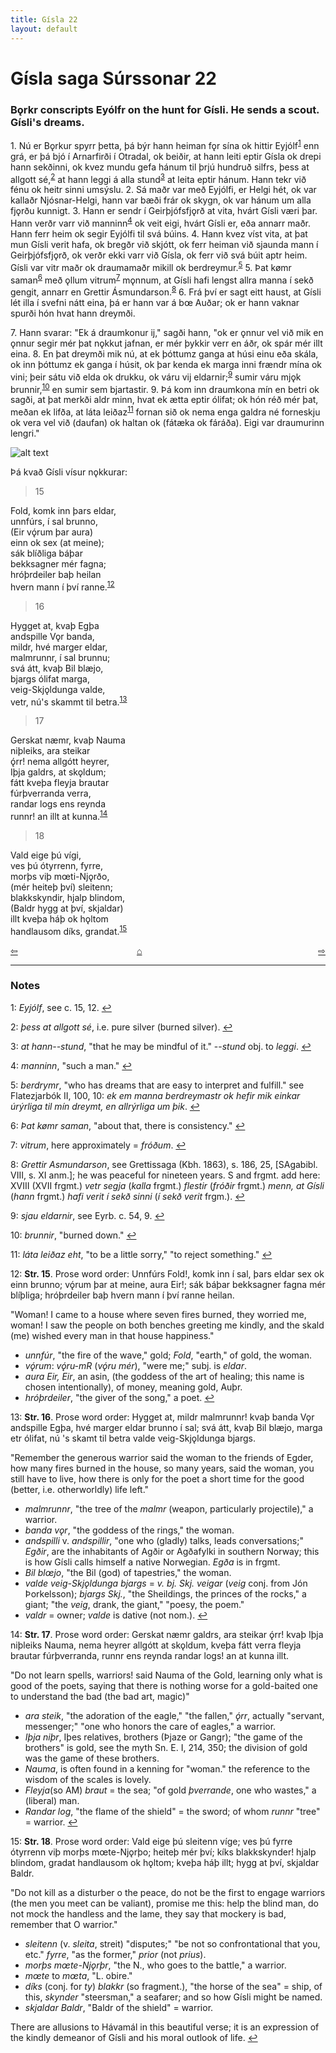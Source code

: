 ```yaml
---
title: Gísla 22
layout: default
---
```


# Gísla saga Súrssonar 22

### B&#x1EB;rkr conscripts Eyólfr on the hunt for Gísli. He sends a scout. Gísli's dreams.

1\. Nú er B&#x1EB;rkur spyrr þetta, þá býr hann heiman f&#x1EB;r sína ok hittir Eyjólf<sup id="a1">[1](#myfootnote1)</sup> enn grá, er þá bjó í Arnarfirði í Otradal, ok beiðir, at hann leiti eptir Gísla ok drepi hann sekðinni, ok kvez mundu gefa hánum til þrjú hundruð silfrs, þess at allgott sé,<sup id="a2">[2](#myfootnote2)</sup> at hann leggi á alla stund<sup id="a3">[3](#myfootnote3)</sup> at leita eptir hánum. Hann tekr við fénu ok heitr sinni umsýslu. 2. Sá maðr var með Eyjólfi, er Helgi hét, ok var kallaðr Njósnar-Helgi, hann var bæði frár ok skygn, ok var hánum um alla fj&#x1EB;rðu kunnigt. 3. Hann er sendr í Geirþjófsfj&#x1EB;rð at vita, hvárt Gísli væri þar. Hann verðr varr við manninn<sup id="a4">[4](#myfootnote4)</sup> ok veit eigi, hvárt Gísli er, eða annarr maðr. Hann ferr heim ok segir Eyjólfi til svá búins. 4. Hann kvez víst vita, at þat mun Gísli verit hafa, ok bregðr við skjótt, ok ferr heiman við sjaunda mann í Geirþjófsfj&#x1EB;rð, ok verðr ekki varr við Gísla, ok ferr við svá búit aptr heim. Gísli var vitr maðr ok draumamaðr mikill ok berdreymur.<sup id="a5">[5](#myfootnote5)</sup> 5. Þat k&oslash;mr saman<sup id="a6">[6](#myfootnote6)</sup> með &#x1EB;llum vitrum<sup id="a7">[7](#myfootnote7)</sup> m&#x1EB;nnum, at Gísli hafi lengst allra manna í sekð gengit, annarr en Grettir Ásmundarson.<sup id="a8">[8](#myfootnote8)</sup> 6. Frá því er sagt eitt haust, at Gísli lét illa í svefni nátt eina, þá er hann var á b&oelig; Auðar; ok er hann vaknar spurði hón hvat hann dreymði.

7\. Hann svarar: "Ek á draumkonur ij," sagði hann, "ok er &#x1EB;nnur vel við mik en &#x1EB;nnur segir mér þat n&#x1EB;kkut jafnan, er mér þykkir verr en áðr, ok spár mér illt eina. 8. En þat dreymði mik nú, at ek þóttumz ganga at húsi einu eða skála, ok inn þóttumz ek ganga í húsit, ok þar kenda ek marga inni frændr mína ok vini; þeir sátu við elda ok drukku, ok váru vij eldarnir;<sup id="a9">[9](#myfootnote9)</sup> sumir váru mj&#x1EB;k brunnir,<sup id="a10">[10](#myfootnote10)</sup> en sumir sem bjartastir. 9. Þá kom inn draumkona mín en betri ok sagði, at þat merkði aldr minn, hvat ek ætta eptir ólifat; ok hón réð mér þat, meðan ek lifða, at láta leiðaz<sup id="a11">[11](#myfootnote11)</sup> fornan sið ok nema enga galdra né forneskju ok vera vel við (daufan) ok haltan ok (fátæka ok fáráða). Eigi var draumurinn lengri."

![alt text](https://upload.wikimedia.org/wikipedia/commons/b/b6/G%C3%ADsla_saga_Illustration_4_-_The_Dream_Wife.jpg "The Dream Wife")

Þá kvað Gísli vísur n&#x1EB;kkurar:

   >15   
   >    
   Fold, komk inn þars eldar,   
   unnfúrs, í sal brunno,   
   (Eir vǫ́rum þar aura)   
   einn ok sex (at meine);   
   sák blíðliga báþar   
   bekksagner mér fagna;   
   hróþrdeiler baþ heilan   
   hvern mann í því ranne.<sup id="a12">[12](#myfootnote12)</sup>   

   >16   
   >    
   Hygget at, kvaþ Egþa   
   andspille V&#x1EB;r banda,   
   mildr, hvé marger eldar,   
   malmrunnr, í sal brunnu;   
   svá átt, kvaþ Bil blæjo,   
   bjargs ólifat marga,   
   veig-Skj&#x1EB;ldunga valde,   
   vetr, nú's skammt til betra.<sup id="a13">[13](#myfootnote13)</sup>   

   >17   
   >    
   Gerskat næmr, kvaþ Nauma   
   niþleiks, ara steikar   
   ǫ́rr! nema allgótt heyrer,   
   Iþja galdrs, at sk&#x1EB;ldum;   
   fátt kveþa fleyja brautar   
   fúrþverranda verra,   
   randar logs ens reynda   
   runnr! an illt at kunna.<sup id="a14">[14](#myfootnote14)</sup>   

   >18   
   >    
   Vald eige þú vígi,   
   ves þú ótyrrenn, fyrre,   
   morþs viþ m&oelig;ti-Nj&#x1EB;rðo,   
   (mér heiteþ því) sleitenn;   
   blakkskyndir, hjalp blindom,   
   (Baldr hygg at því, skjaldar)   
   illt kveþa háþ ok h&#x1EB;ltom   
   handlausom díks, grandat.<sup id="a15">[15](#myfootnote15)</sup>   


<div style="float: left"><a href="http://rcblack.net/Gisla_saga/Gisla_21">⇦</a></div>
<div style="float: right"><a href="http://rcblack.net/Gisla_saga/Gisla_23">⇨</a></div>
<div style="margin: 0 auto; width: 100px;"><a href="http://rcblack.net/Gisla_saga/Gisla_home">&#8962;</a></div>

---

### Notes

<a name="myfootnote1" id="f1">1</a>:
 _Eyjólf_, see c. 15, 12.
[↩](#a1)

<a name="myfootnote2" id="f2">2</a>:
 _þess at allgott sé_, i.e. pure silver (burned silver).
[↩](#a2)

<a name="myfootnote3" id="f3">3</a>:
 _at hann--stund_, "that he may be mindful of it." --_stund_ obj. to _leggi_.
[↩](#a3)

<a name="myfootnote4" id="f4">4</a>:
 _manninn_, "such a man."
[↩](#a4)

<a name="myfootnote5" id="f5">5</a>:
 _berdrymr_, "who has dreams that are easy to interpret and fulfill." see Flatezjarbók II, 100, 10: _ek em manna berdreymastr ok hefir mik einkar úrýrliga til mín dreymt, en allrýrliga um þik_.
[↩](#a5)

<a name="myfootnote6" id="f6">6</a>:
 _Þat k&oslash;mr saman_, "about that, there is consistency."
[↩](#a6)

<a name="myfootnote7" id="f7">7</a>:
 _vitrum_, here approximately = _fróðum_.
[↩](#a7)

<a name="myfootnote8" id="f8">8</a>:
 _Grettir Asmundarson_, see Grettissaga (Kbh. 1863), s. 186, 25, [SAgabibl. VIII, s. XI anm.]; he was peaceful for nineteen years. S and frgmt. add here: XVIII (XVII frgmt.) _vetr segja_ (_kalla_ frgmt.) _flestir_ (_fróðir_ frgmt.) _menn, at Gísli_ (_hann_ frgmt.) _hafi verit í sekð sinni_ (_í sekð verit_ frgm.).
[↩](#a8)

<a name="myfootnote9" id="f9">9</a>:
 _sjau eldarnir_, see Eyrb. c. 54, 9.
[↩](#a9)

<a name="myfootnote10" id="f10">10</a>:
 _brunnir_, "burned down."
[↩](#a10)

<a name="myfootnote11" id="f11">11</a>:
 _láta leiðaz eht_, "to be a little sorry," "to reject something."
[↩](#a11)

<a name="myfootnote12" id="f12">12</a>:
 __Str. 15__. Prose word order: Unnfúrs Fold!, komk inn í sal, þars eldar sex ok einn brunno; vǫ́rum þar at meine, aura Eir!; sák báþar bekksagner fagna mér blíþliga; hróþrdeiler baþ hvern mann í því ranne heilan.

"Woman! I came to a house where seven fires burned, they worried me, woman! I saw the people on both benches greeting me kindly, and the skald (me) wished every man in that house happiness."

* _unnfúr_, "the fire of the wave," gold; _Fold_, "earth," of gold, the woman.
* _vǫ́rum_: _vǫ́ru-mR_ (_vǫ́ru mér_), "were me;" subj. is _eldar_.
* _aura Eir, Eir_, an asin, (the goddess of the art of healing; this name is chosen intentionally), of money, meaning gold, Auþr.
* _hróþrdeiler_, "the giver of the song," a poet.
[↩](#a12)

<a name="myfootnote13" id="f13">13</a>:
 __Str. 16__. Prose word order: Hygget at, mildr malmrunnr! kvaþ banda V&#x1EB;r andspille Egþa, hvé marger eldar brunno í sal; svá átt, kvaþ Bil blæjo, marga etr ólifat, nú 's skamt til betra valde veig-Skj&#x1EB;ldunga bjargs.

"Remember the generous warrior said the woman to the friends of Egder, how many fires burned in the house, so many years, said the woman, you still have to live, how there is only for the poet a short time for the good (better, i.e. otherworldly) life left."

* _malmrunnr_, "the tree of the _malmr_ (weapon, particularly projectile)," a warrior.
* _banda v&#x1EB;r_, "the goddess of the rings," the woman.
* _andspilli_ v. _andspillir_, "one who (gladly) talks, leads conversations;" _Egðir_, are the inhabitants of Agðir or Agðafylki in southern Norway; this is how Gísli calls himself a native Norwegian. _Egða_ is in frgmt.
* _Bil bl&oelig;jo_, "the Bil (god) of tapestries," the woman.
* _valde veig-Skj&#x1EB;ldunga bjargs_ = _v. bj. Skj. veigar_ (_veig_ conj. from Jón Þorkelsson); _bjargs Skj._, "the Sheildings, the princes of the rocks," a giant; "the _veig_, drank, the giant," "poesy, the poem."
* _valdr_ = owner; _valde_ is dative (not nom.).
[↩](#a13)

<a name="myfootnote14" id="f14">14</a>:
 __Str. 17__. Prose word order: Gerskat næmr galdrs, ara steikar ǫ́rr! kvaþ Iþja niþleiks Nauma, nema heyrer allgótt at sk&#x1EB;ldum, kveþa fátt verra fleyja brautar fúrþverranda, runnr ens reynda randar logs! an at kunna illt.

"Do not learn spells, warriors! said Nauma of the Gold, learning only what is good of the poets, saying that there is nothing worse for a gold-baited one to understand the bad (the bad art, magic)"

* _ara steik_, "the adoration of the eagle," "the fallen," _ǫ́rr_, actually "servant, messenger;" "one who honors the care of eagles," a warrior.
* _Iþja niþr_, Iþes relatives, brothers (Þjaze or Gangr); "the game of the brothers" is gold, see the myth Sn. E. I, 214, 350; the division of gold was the game of these brothers.
* _Nauma_, is often found in a kenning for "woman." the reference to the wisdom of the scales is lovely.
* _Fleyja_(so AM) _braut_ = the sea; "of gold _þverrande_, one who wastes," a (liberal) man.
* _Randar log_, "the flame of the shield" = the sword; of whom _runnr_ "tree" = warrior.
[↩](#a14)

<a name="myfootnote15" id="f15">15</a>:
 __Str. 18__. Prose word order: Vald eige þú sleitenn víge; ves þú fyrre ótyrrenn viþ morþs m&oelig;te-Nj&#x1EB;rþo; heiteþ mér því; kíks blakkskynder! hjalp blindom, gradat handlausom ok h&#x1EB;ltom; kveþa háþ illt; hygg at því, skjaldar Baldr.

"Do not kill as a disturber o the peace, do not be the first to engage warriors (the men you meet can be valiant), promise me this: help the blind man, do not mock the handless and the lame, they say that mockery is bad, remember that O warrior."

* _sleitenn_ (v. _sleita_, streit) "disputes;" "be not so confrontational that you, etc." _fyrre_, "as the former," _prior_ (not _prius_).
* _morþs m&oelig;te-Nj&#x1EB;rþr_, "the N., who goes to the battle," a warrior.
* _m&oelig;te_ to _m&oelig;ta_, "L. obire."
* _díks_ (conj. for _ty_) _blakkr_ (so fragment.), "the horse of the sea" = ship, of this, _skynder_ "steersman," a seafarer; and so how Gísli might be named.
* _skjaldar Baldr_, "Baldr of the shield" = warrior.

There are allusions to Hávamál in this beautiful verse; it is an expression of the kindly demeanor of Gísli and his moral outlook of life.
[↩](#a15)
